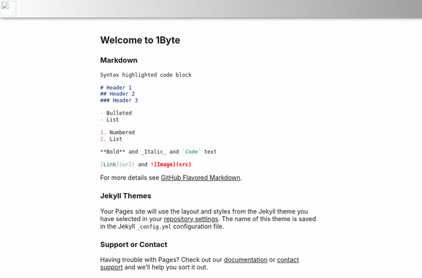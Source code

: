 <link href="https://fonts.googleapis.com/css?family=Staatliches&display=swap" rel="stylesheet">
<link rel="shortcut icon" type="image/png" href="https://1.bp.blogspot.com/-iEbKgTfWPPg/Xbg7n2hEYKI/AAAAAAAAGUI/a1SdKJEPhmwk9wA61b-uW6uFUNdX-uYJACLcBGAsYHQ/s1600/logo-s.png">
<div style="
    position: fixed;
    height: 40px;
    background: linear-gradient(260deg, #636363, #ffffff);
    width: 100%;
    left: 0px;
    top: 0px;
    opacity: 0.6;
    border-bottom: 1px solid #656464;
    box-shadow: 2px 2px 5px #616161;"><style>.main-content{direction: rtl;box-shadow: 2px 2px 10px #ccc;
    margin-top: 50px;
    background: white;}
    .page-header{padding: 0px !important;
    background: #000000;
    position: absolute;
    z-index: 1;
    border-radius: 5px;
    opacity: 0.5;
    top: 47px;
    border: 2px solid #ababab;
    background-image: url(https://1.bp.blogspot.com/-iEbKgTfWPPg/Xbg7n2hEYKI/AAAAAAAAGUI/a1SdKJEPhmwk9wA61b-uW6uFUNdX-uYJACLcBGAsYHQ/s1600/logo-s.png);
    background-repeat: no-repeat;
    background-size: 400px 400px;}.body{background: #f7f7f7; }.btn{padding: 0px;}.project-name{font-size:24px !important;font-family:'Staatliches',cursive;color: #FFFFFF;font-size: 16px;</style><img style="height: 35px;
    width: 35px;
    margin: 2px;" src="https://1.bp.blogspot.com/-iEbKgTfWPPg/Xbg7n2hEYKI/AAAAAAAAGUI/a1SdKJEPhmwk9wA61b-uW6uFUNdX-uYJACLcBGAsYHQ/s1600/logo-s.png"></div>

## Welcome to 1Byte


### Markdown



```markdown
Syntax highlighted code block

# Header 1
## Header 2
### Header 3

- Bulleted
- List

1. Numbered
2. List

**Bold** and _Italic_ and `Code` text

[Link](url) and ![Image](src)
```

For more details see [GitHub Flavored Markdown](https://guides.github.com/features/mastering-markdown/).

### Jekyll Themes

Your Pages site will use the layout and styles from the Jekyll theme you have selected in your [repository settings](https://github.com/zakariazaio/1Byte/settings). The name of this theme is saved in the Jekyll `_config.yml` configuration file.

### Support or Contact

Having trouble with Pages? Check out our [documentation](https://help.github.com/categories/github-pages-basics/) or [contact support](https://github.com/contact) and we’ll help you sort it out.

